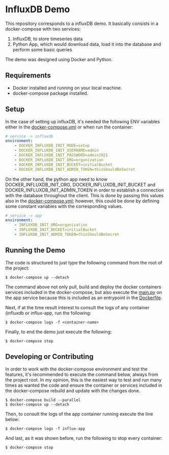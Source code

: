 # InfluxDB Demo

This repository corresponds to a influxDB demo. It basically consists in a docker-compose with two services:
1. InfluxDB, to store timeseries data
2. Python App, which would download data, load it into the database and perform some basic queries

The demo was designed using Docker and Python.

## Requirements
- Docker installed and running on your local machine.
- docker-compose package installed.

## Setup
In the case of setting up influxDB, it's needed the following ENV variables either in the 
[docker-compose.yml](https://github.com/gerardovitale/influx-db-demo/blob/main/docker-compose.yaml#L13-L19)
or when run the container:

```yaml
# service -> influxdb
environment:
    - DOCKER_INFLUXDB_INIT_MODE=setup
    - DOCKER_INFLUXDB_INIT_USERNAME=admin
    - DOCKER_INFLUXDB_INIT_PASSWORD=admin2021
    - DOCKER_INFLUXDB_INIT_ORG=organization
    - DOCKER_INFLUXDB_INIT_BUCKET=initialBucket
    - DOCKER_INFLUXDB_INIT_ADMIN_TOKEN=thisShouldBeSecret
```

On the other hand, the python app need to know DOCKER_INFLUXDB_INIT_ORG, DOCKER_INFLUXDB_INIT_BUCKET and 
DOCKER_INFLUXDB_INIT_ADMIN_TOKEN in order to establish a connection with the database throughout the client. 
This is done by passing this values also in the 
[docker-compose.yml](https://github.com/gerardovitale/influx-db-demo/blob/main/docker-compose.yaml#L32-L35);
however, this could be done by defining some constant variables with the corresponding values.

```yaml
# service -> app
environment:
    - INFLUXDB_INIT_ORG=organization
    - INFLUXDB_INIT_BUCKET=initialBucket
    - INFLUXDB_INIT_ADMIN_TOKEN=thisShouldBeSecret
```

## Running the Demo
The code is structured to just type the following command from the root of the project:

```shell
$ docker-compose up --detach
```

The command above not only pull, build and deploy the docker containers services included in the docker-compose,
but also execute the 
[main.py](https://github.com/gerardovitale/influx-db-demo/blob/main/src/main.py) 
on the app service because this is included as an entrypoint in the 
[Dockerfile](https://github.com/gerardovitale/influx-db-demo/blob/main/Dockerfile#L33).

Next, if at the time result interest to consult the logs of any container (influxdb or influx-app, run the following:

```shell
$ docker-compose logs -f <container-name>
```
Finally, to end the demo just execute the following:

```shell
$ docker-compose stop
```

## Developing or Contributing
In order to work with the docker-compose environment and test the features, it's recommended to execute
the command below, always from the project root. In my opinion, this is the easiest way to test and run many times as wanted the code and ensure the container or 
services included in the docker-compose rebuild and update with the changes done.

```shell
$ docker-compose build --parallel
$ docker-compose up --detach
```

Then, to consult the logs of the app container running execute the line below:

```shell
$ docker-compose logs -f influx-app
```

And last, as it was shown before, run the following to stop every container:

```shell
$ docker-compose stop
```
